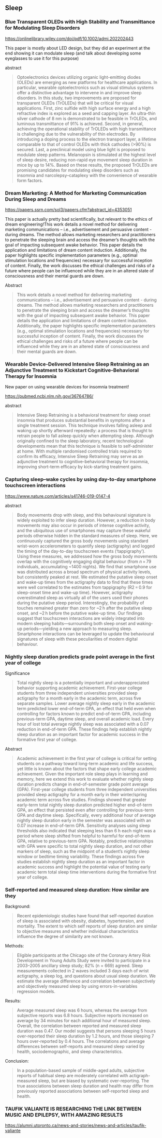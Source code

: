 ## Sleep

### Blue Transparent OLEDs with High Stability and Transmittance for Modulating Sleep Disorders

https://onlinelibrary.wiley.com/doi/pdf/10.1002/admi.202202443

This paper is mostly about LED design, but they did an experiment at the end showing it can modulate sleep (and talk about developing some eyeglasses to use it for this purpose)

abstract

>Optoelectronics devices utilizing organic light-emitting diodes (OLEDs) are emerging as new platforms for healthcare applications. In particular, wearable optoelectronics such as visual stimulus systems offer a distinctive advantage to intervene in and improve sleep disorders. In this study, two improvements are proposed for transparent OLEDs (TrOLEDs) that will be critical for visual applications. First, zinc sulfide with high surface energy and a high refractive index is explored as a seed and capping layer. An ultra-thin silver cathode of 8 nm is demonstrated to be feasible in TrOLEDs, and luminous transmittance of 91% is achieved. Second, in general, achieving the operational stability of TrOLEDs with high transmittance is challenging due to the vulnerability of thin electrodes. By introducing a doping process to the electron transport layer, a lifetime comparable to that of control OLEDs with thick cathodes (>90%) is secured. Last, a preclinical model using blue light is proposed to modulate sleep patterns. Melanopsin is stimulated at the highest level of sleep desire, reducing non-rapid eye movement sleep duration in mice by up to 14%. Based on these results, the proposed TrOLEDs are promising candidates for modulating sleep disorders such as insomnia and narcolepsy–cataplexy with the convenience of wearable form factors.



### Dream Marketing: A Method for Marketing Communication During Sleep and Dreams

https://papers.ssrn.com/sol3/papers.cfm?abstract_id=4353051

This paper is actually pretty bad scientifically, but relevant to the ethics of dream engineering!This work details a novel method for delivering marketing communications – i.e., advertisement and persuasive content - during dreams. The method allows marketing researchers and practitioners to penetrate the sleeping brain and access the dreamer’s thoughts with the goal of impacting subsequent awake behavior. This paper details the application and limitations of dream content induction. Additionally, the paper highlights specific implementation parameters (e.g., optimal stimulation locations and frequencies) necessary for successful inception of content. Finally, the work discusses the ethical challenges and risks of a future where people can be influenced while they are in an altered state of consciousness and their mental guards are down.

Abstract

> This work details a novel method for delivering marketing communications – i.e., advertisement and persuasive content - during dreams. The method allows marketing researchers and practitioners to penetrate the sleeping brain and access the dreamer’s thoughts with the goal of impacting subsequent awake behavior. This paper details the application and limitations of dream content induction. Additionally, the paper highlights specific implementation parameters (e.g., optimal stimulation locations and frequencies) necessary for successful inception of content. Finally, the work discusses the ethical challenges and risks of a future where people can be influenced while they are in an altered state of consciousness and their mental guards are down.



### Wearable Device-Delivered Intensive Sleep Retraining as an Adjunctive Treatment to Kickstart Cognitive-Behavioral Therapy for Insomnia

New paper on using wearable devices for insomnia treatment!

https://pubmed.ncbi.nlm.nih.gov/36764786/

abstract

>Intensive Sleep Retraining is a behavioral treatment for sleep onset insomnia that produces substantial benefits in symptoms after a single treatment session. This technique involves falling asleep and waking up shortly afterward repeatedly: a process that is thought to retrain people to fall asleep quickly when attempting sleep. Although originally confined to the sleep laboratory, recent technological developments mean that this technique is feasible to self-administer at home. With multiple randomised controlled trials required to confirm its efficacy, Intensive Sleep Retraining may serve as an adjunctive treatment to cognitive-behavioral therapy for insomnia, improving short-term efficacy by kick-starting treatment gains.



### Capturing sleep–wake cycles by using day-to-day smartphone touchscreen interactions

https://www.nature.com/articles/s41746-019-0147-4

abstract

> Body movements drop with sleep, and this behavioural signature is widely exploited to infer sleep duration. However, a reduction in body movements may also occur in periods of intense cognitive activity, and the ubiquitous use of smartphones may capture these wakeful periods otherwise hidden in the standard measures of sleep. Here, we continuously captured the gross body movements using standard wrist-worn accelerometers to quantify sleep (actigraphy) and logged the timing of the day-to-day touchscreen events (‘tappigraphy’). Using these measures, we addressed how the gross body movements overlap with the cognitively engaging digital behaviour (from *n* = 79 individuals, accumulating ~1400 nights). We find that smartphone use was distributed across a broad spectrum of physical activity levels, but consistently peaked at rest. We estimated the putative sleep onset and wake-up times from the actigraphy data to find that these times were well correlated to the estimates from tappigraphy (R2 = 0.9 for sleep-onset time and wake-up time). However, actigraphy overestimated sleep as virtually all of the users used their phones during the putative sleep period. Interestingly, the probability of touches remained greater than zero for ~2 h after the putative sleep onset, and ~2 h before the putative wake-up time. Our findings suggest that touchscreen interactions are widely integrated into modern sleeping habits—surrounding both sleep onset and waking-up periods—yielding a new approach to measuring sleep. Smartphone interactions can be leveraged to update the behavioural signatures of sleep with these peculiarities of modern digital behaviour.



### Nightly sleep duration predicts grade point average in the first year of college

Significance

> Total nightly sleep is a potentially important and underappreciated behavior supporting academic achievement. First-year college students from three independent universities provided sleep actigraphy for a month early in the academic term, across five separate samples. Lower average nightly sleep early in the academic term predicted lower end-of-term GPA, an effect that held even when controlling for factors known to predict end-of-term GPA, including previous-term GPA, daytime sleep, and overall academic load. Every hour of lost total average nightly sleep was associated with a 0.07 reduction in end-of-term GPA. These findings help establish nightly sleep duration as an important factor for academic success in the formative first year of college.

Abstract

> Academic achievement in the first year of college is critical for setting students on a pathway toward long-term academic and life success, yet little is known about the factors that shape early college academic achievement. Given the important role sleep plays in learning and memory, here we extend this work to evaluate whether nightly sleep duration predicts change in end-of-semester grade point average (GPA). First-year college students from three independent universities provided sleep actigraphy for a month early in their winter/spring academic term across five studies. Findings showed that greater early-term total nightly sleep duration predicted higher end-of-term GPA, an effect that persisted even after controlling for previous-term GPA and daytime sleep. Specifically, every additional hour of average nightly sleep duration early in the semester was associated with an 0.07 increase in end-of-term GPA. Sensitivity analyses using sleep thresholds also indicated that sleeping less than 6 h each night was a period where sleep shifted from helpful to harmful for end-of-term GPA, relative to previous-term GPA. Notably, predictive relationships with GPA were specific to total nightly sleep duration, and not other markers of sleep, such as the midpoint of a student’s nightly sleep window or bedtime timing variability. These findings across five studies establish nightly sleep duration as an important factor in academic success and highlight the potential value of testing early academic term total sleep time interventions during the formative first year of college.



### Self-reported and measured sleep duration: How similar are they

Background: 

> Recent epidemiologic studies have found that self-reported duration of sleep is associated with obesity, diabetes, hypertension, and mortality. The extent to which self reports of sleep duration are similar to objective measures and whether individual characteristics influence the degree of similarity are not known.

Methods: 

> Eligible participants at the Chicago site of the Coronary Artery Risk Development in Young Adults Study were invited to participate in a 2003–2005 ancillary sleep study; 82% (n = 669) agreed. Sleep measurements collected in 2 waves included 3 days each of wrist actigraphy, a sleep log, and questions about usual sleep duration. We estimate the average difference and correlation between subjectively and objectively measured sleep by using errors-in-variables regression models.

Results: 

> Average measured sleep was 6 hours, whereas the average from subjective reports was 6.8 hours. Subjective reports increased on average by 34 minutes for each additional hour of measured sleep. Overall, the correlation between reported and measured sleep duration was 0.47. Our model suggests that persons sleeping 5 hours over-reported their sleep duration by 1.2 hours, and those sleeping 7 hours over-reported by 0.4 hours. The correlations and average differences between self-reports and measured sleep varied by health, sociodemographic, and sleep characteristics.

Conclusion: 

> In a population-based sample of middle-aged adults, subjective reports of habitual sleep are moderately correlated with actigraph-measured sleep, but are biased by systematic over-reporting. The true associations between sleep duration and health may differ from previously reported associations between self-reported sleep and health.



### TAUFIK VALIANTE IS RESEARCHING THE LINK BETWEEN MUSIC AND EPILEPSY, WITH AMAZING RESULTS

https://alumni.utoronto.ca/news-and-stories/news-and-articles/taufik-valiante



